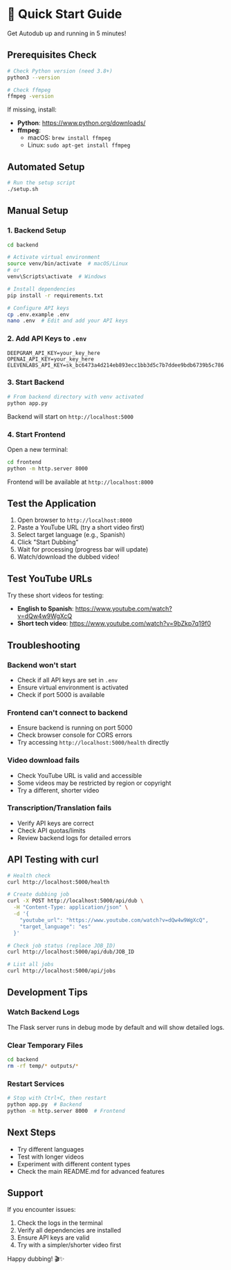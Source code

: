 # 🚀 Quick Start Guide

Get Autodub up and running in 5 minutes!

## Prerequisites Check

```bash
# Check Python version (need 3.8+)
python3 --version

# Check ffmpeg
ffmpeg -version
```

If missing, install:
- **Python**: https://www.python.org/downloads/
- **ffmpeg**: 
  - macOS: `brew install ffmpeg`
  - Linux: `sudo apt-get install ffmpeg`

## Automated Setup

```bash
# Run the setup script
./setup.sh
```

## Manual Setup

### 1. Backend Setup

```bash
cd backend

# Activate virtual environment
source venv/bin/activate  # macOS/Linux
# or
venv\Scripts\activate  # Windows

# Install dependencies
pip install -r requirements.txt

# Configure API keys
cp .env.example .env
nano .env  # Edit and add your API keys
```

### 2. Add API Keys to `.env`

```env
DEEPGRAM_API_KEY=your_key_here
OPENAI_API_KEY=your_key_here
ELEVENLABS_API_KEY=sk_bc6473a4d214eb893ecc1bb3d5c7b7ddee9bdb6739b5c786
```

### 3. Start Backend

```bash
# From backend directory with venv activated
python app.py
```

Backend will start on `http://localhost:5000`

### 4. Start Frontend

Open a new terminal:

```bash
cd frontend
python -m http.server 8000
```

Frontend will be available at `http://localhost:8000`

## Test the Application

1. Open browser to `http://localhost:8000`
2. Paste a YouTube URL (try a short video first)
3. Select target language (e.g., Spanish)
4. Click "Start Dubbing"
5. Wait for processing (progress bar will update)
6. Watch/download the dubbed video!

## Test YouTube URLs

Try these short videos for testing:

- **English to Spanish**: https://www.youtube.com/watch?v=dQw4w9WgXcQ
- **Short tech video**: https://www.youtube.com/watch?v=9bZkp7q19f0

## Troubleshooting

### Backend won't start
- Check if all API keys are set in `.env`
- Ensure virtual environment is activated
- Check if port 5000 is available

### Frontend can't connect to backend
- Ensure backend is running on port 5000
- Check browser console for CORS errors
- Try accessing `http://localhost:5000/health` directly

### Video download fails
- Check YouTube URL is valid and accessible
- Some videos may be restricted by region or copyright
- Try a different, shorter video

### Transcription/Translation fails
- Verify API keys are correct
- Check API quotas/limits
- Review backend logs for detailed errors

## API Testing with curl

```bash
# Health check
curl http://localhost:5000/health

# Create dubbing job
curl -X POST http://localhost:5000/api/dub \
  -H "Content-Type: application/json" \
  -d '{
    "youtube_url": "https://www.youtube.com/watch?v=dQw4w9WgXcQ",
    "target_language": "es"
  }'

# Check job status (replace JOB_ID)
curl http://localhost:5000/api/dub/JOB_ID

# List all jobs
curl http://localhost:5000/api/jobs
```

## Development Tips

### Watch Backend Logs
The Flask server runs in debug mode by default and will show detailed logs.

### Clear Temporary Files
```bash
cd backend
rm -rf temp/* outputs/*
```

### Restart Services
```bash
# Stop with Ctrl+C, then restart
python app.py  # Backend
python -m http.server 8000  # Frontend
```

## Next Steps

- Try different languages
- Test with longer videos
- Experiment with different content types
- Check the main README.md for advanced features

## Support

If you encounter issues:
1. Check the logs in the terminal
2. Verify all dependencies are installed
3. Ensure API keys are valid
4. Try with a simpler/shorter video first

Happy dubbing! 🎬✨

